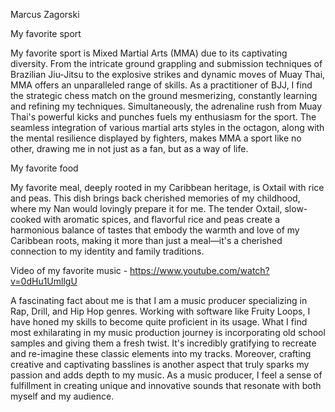 Marcus Zagorski

My favorite sport

My favorite sport is Mixed Martial Arts (MMA) due to its captivating diversity. From the intricate ground grappling and submission techniques of Brazilian Jiu-Jitsu to the explosive strikes and dynamic moves of Muay Thai, MMA offers an unparalleled range of skills. As a practitioner of BJJ, I find the strategic chess match on the ground mesmerizing, constantly learning and refining my techniques. Simultaneously, the adrenaline rush from Muay Thai's powerful kicks and punches fuels my enthusiasm for the sport. The seamless integration of various martial arts styles in the octagon, along with the mental resilience displayed by fighters, makes MMA a sport like no other, drawing me in not just as a fan, but as a way of life.

My favorite food

My favorite meal, deeply rooted in my Caribbean heritage, is Oxtail with rice and peas. This dish brings back cherished memories of my childhood, where my Nan would lovingly prepare it for me. The tender Oxtail, slow-cooked with aromatic spices, and flavorful rice and peas create a harmonious balance of tastes that embody the warmth and love of my Caribbean roots, making it more than just a meal—it's a cherished connection to my identity and family traditions.

Video of my favorite music - https://www.youtube.com/watch?v=0dHu1UmllgU

A fascinating fact about me is that I am a music producer specializing in Rap, Drill, and Hip Hop genres. Working with software like Fruity Loops, I have honed my skills to become quite proficient in its usage. What I find most exhilarating in my music production journey is incorporating old school samples and giving them a fresh twist. It's incredibly gratifying to recreate and re-imagine these classic elements into my tracks. Moreover, crafting creative and captivating basslines is another aspect that truly sparks my passion and adds depth to my music. As a music producer, I feel a sense of fulfillment in creating unique and innovative sounds that resonate with both myself and my audience.
